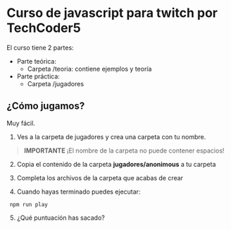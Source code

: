 
# Curso de javascript para twitch por TechCoder5

El curso tiene 2 partes:
- Parte teórica:
	- Carpeta /teoria: contiene ejemplos y teoría
- Parte práctica:
	- Carpeta /jugadores

## ¿Cómo jugamos?

Muy fácil. 

1. Ves a la carpeta de jugadores y crea una carpeta con tu nombre.

> __IMPORTANTE__ ¡El nombre de la carpeta no puede contener espacios!

2. Copia el contenido de la carpeta __jugadores/anonimous__ a tu carpeta

3. Completa los archivos de la carpeta que acabas de crear

4. Cuando hayas terminado puedes ejecutar:

```javascript;
 npm run play
```
5. ¿Qué puntuación has sacado?
